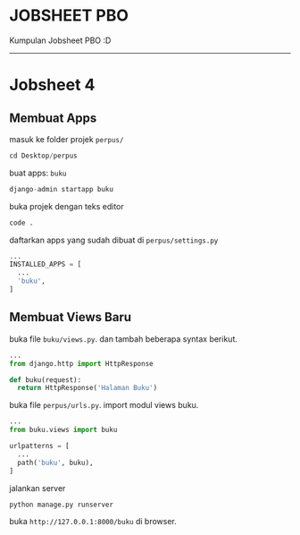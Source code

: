 # JOBSHEET PBO
Kumpulan Jobsheet PBO :D

---

# Jobsheet 4
## Membuat Apps
masuk ke folder projek ```perpus/```
```python
cd Desktop/perpus
```

buat apps: ```buku```
```python
django-admin startapp buku
```

buka projek dengan teks editor
```python
code .
```

daftarkan apps yang sudah dibuat di ```perpus/settings.py```
```python
...
INSTALLED_APPS = [
  ...
  'buku',
]
```

## Membuat Views Baru
buka file ```buku/views.py```. dan tambah beberapa syntax berikut.
```python
...
from django.http import HttpResponse

def buku(request):
  return HttpResponse('Halaman Buku')
```

buka file ```perpus/urls.py```. import modul views buku.
```python
...
from buku.views import buku

urlpatterns = [
  ...
  path('buku', buku),
]
```

jalankan server
```python
python manage.py runserver
```

buka ```http://127.0.0.1:8000/buku``` di browser.

